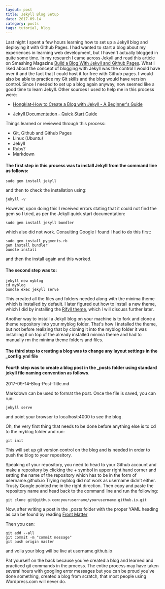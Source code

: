 ```yaml
---
layout: post
title: Jekyll Blog Setup
date: 2017-09-14
category: posts
tags: tutorial, blog
---
```


Last night I spent a few hours learning how to set up a Jekyll blog and deploying it with Github Pages. I had wanted to start a blog about my experiences in learning web development, but I haven't actually blogged in quite some time. <!--more-->  In my research I came across Jekyll and read this article on Smashing Magazine [Build a Blog With Jekyll and Github Pages](https://www.smashingmagazine.com/2014/08/build-blog-jekyll-github-pages/). What I liked about the concept of blogging with Jekyll was the control I would have over it and the fact that I could host it for free with Github pages. I would also be able to practice my Git skills and the blog would have version control. Since I needed to set up a blog again anyway, now seemed like a good time to learn Jekyll. Other sources I used to help me in this process were: 



* [Hongkiat-How to Create a Blog with Jekyll - A Beginner's Guide](http://www.hongkiat.com/blog/blog-with-jekyll/)

* [Jekyll Documentation - Quick Start Guide](https://jekyllrb.com/docs/quickstart/)

Things learned or reviewed through this process:

* Git, Github and Github Pages
* Linux (Ubuntu)
* Jekyll
* Ruby?
* Markdown

#### The first step in this process was to install Jekyll from the command line as follows: 

```
sudo gem install jekyll

```

and then to check the installation using:

```
jekyll -v

```

However, upon doing this I received errors stating that it could not find the gem so I tried, as per the Jekyll quick start documentation:

```
sudo gem install jekyll bundler

```

which also did not work. Consulting Google I found I had to do this first:

```
sudo gem install pygments.rb
gem install bundler
bundle install

```

and then the install again and this worked. 

#### The second step was to: 

```
jekyll new myblog
cd myblog
bundle exec jekyll serve

```

This created all the files and folders needed along with the minima theme which is installed by default. I later figured out how to install a new theme, which I did by installing the [Rifyll theme](https://github.com/itsrifat/rifyll), which I will discuss further later. 

Another way to install a Jekyll blog on your machine is to fork and clone a theme repository into your myblog folder. That's how I installed the theme, but not before realizing that by cloning it into the myblog folder it was installing it on top of the already installed minima theme and had to manually rm the minima theme folders and files. 

#### The third step to creating a blog was to change any layout settings in the _config.yml file 

#### Fourth step was to create a blog post in the _posts folder using standard jekyll file naming convention as follows. 

2017-09-14-Blog-Post-Title.md

Markdown can be used to format the post. Once the file is saved, you can run:

```
jekyll serve

```

and point your browser to localhost:4000 to see the blog. 

Oh, the very first thing that needs to be done before anything else is to cd to the myblog folder and run:

```
git init

```

This will set up git version control on the blog and is needed in order to push the blog to your repository. 

Speaking of your repository, you need to head to your Github account and make a repository by clicking the + symbol in upper right hand corner and setting the name of the repository which has to be in the form of username.github.io Trying myblog did not work as username didn't either. Trusty Google pointed me in the right direction. Then copy and paste the repository name and head back to the command line and run the following:

```
git clone git@github.com:yourusername/yourusername.github.io.git

```

Now, after writing a post in the _posts folder with the proper YAML heading as can be found by reading [Front Matter](https://jekyllrb.com/docs/frontmatter/)

Then you can:

```
git add --all
git commit -m "commit message"
git push origin master

```

and voila your blog will be live at username.github.io

Pat yourself on the back because you've created a blog and learned and practiced git commands in the process. The entire process may have taken several hours with googling error messages but you can be proud you've done something, created a blog from scratch, that most people using Wordpress.com will never do. 
 
